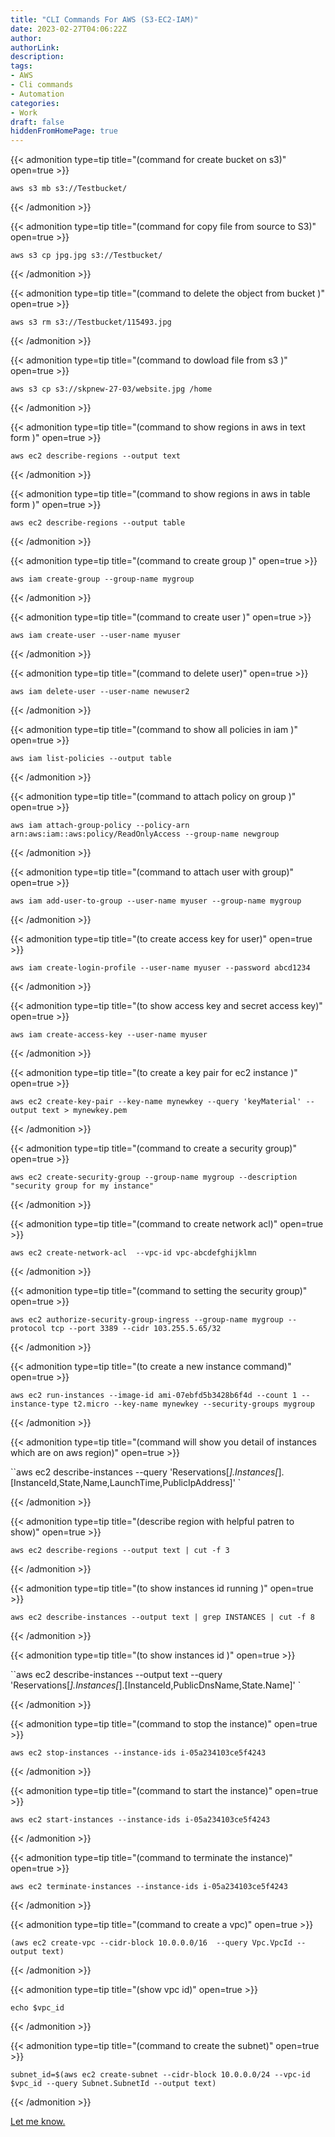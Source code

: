 ```yaml
---
title: "CLI Commands For AWS (S3-EC2-IAM)"
date: 2023-02-27T04:06:22Z
author:
authorLink:
description:
tags:
- AWS
- Cli commands
- Automation
categories:
- Work
draft: false
hiddenFromHomePage: true
---
```

 

{{< admonition type=tip title="(command for create bucket on s3)" open=true >}}

`aws s3 mb s3://Testbucket/`

{{< /admonition >}}

                



{{< admonition type=tip title="(command for copy file from source to S3)" open=true >}}

`aws s3 cp jpg.jpg s3://Testbucket/ `

{{< /admonition >}}
    



{{< admonition type=tip title="(command to delete the object from bucket )" open=true >}}

`aws s3 rm s3://Testbucket/115493.jpg `

{{< /admonition >}}




{{< admonition type=tip title="(command to dowload file from s3 )" open=true >}}

`aws s3 cp s3://skpnew-27-03/website.jpg /home `

{{< /admonition >}}




{{< admonition type=tip title="(command to show regions in aws in text form )" open=true >}}

`aws ec2 describe-regions --output text `

{{< /admonition >}}




{{< admonition type=tip title="(command to show regions in aws in table form )" open=true >}}

`aws ec2 describe-regions --output table `

{{< /admonition >}}




{{< admonition type=tip title="(command to create group  )" open=true >}}

`aws iam create-group --group-name mygroup  `

{{< /admonition >}}




{{< admonition type=tip title="(command to create user )" open=true >}}

`aws iam create-user --user-name myuser `

{{< /admonition >}}



{{< admonition type=tip title="(command to delete user)" open=true >}}

`aws iam delete-user --user-name newuser2 `

{{< /admonition >}}



{{< admonition type=tip title="(command to show all policies in iam )" open=true >}}

`aws iam list-policies --output table `

{{< /admonition >}}




{{< admonition type=tip title="(command to attach policy on group )" open=true >}}

`aws iam attach-group-policy --policy-arn arn:aws:iam::aws:policy/ReadOnlyAccess --group-name newgroup `

{{< /admonition >}}




{{< admonition type=tip title="(command to attach user with group)" open=true >}}

`aws iam add-user-to-group --user-name myuser --group-name mygroup `

{{< /admonition >}}




{{< admonition type=tip title="(to create access key for user)" open=true >}}

`aws iam create-login-profile --user-name myuser --password abcd1234 `

{{< /admonition >}}



{{< admonition type=tip title="(to show access key and secret access key)" open=true >}}

`aws iam create-access-key --user-name myuser `

{{< /admonition >}}




{{< admonition type=tip title="(to create a key pair for ec2 instance )" open=true >}}

`aws ec2 create-key-pair --key-name mynewkey --query 'keyMaterial' --output text > mynewkey.pem `

{{< /admonition >}}




{{< admonition type=tip title="(command to create a security group)" open=true >}}

`aws ec2 create-security-group --group-name mygroup --description "security group for my instance" `

{{< /admonition >}}




{{< admonition type=tip title="(command to create network acl)" open=true >}}

`aws ec2 create-network-acl  --vpc-id vpc-abcdefghijklmn `

{{< /admonition >}}




{{< admonition type=tip title="(command to setting the security group)" open=true >}}

`aws ec2 authorize-security-group-ingress --group-name mygroup --protocol tcp --port 3389 --cidr 103.255.5.65/32 `

{{< /admonition >}}




{{< admonition type=tip title="(to create a new instance command)" open=true >}}

`aws ec2 run-instances --image-id ami-07ebfd5b3428b6f4d --count 1 --instance-type t2.micro --key-name mynewkey --security-groups mygroup `

{{< /admonition >}}




{{< admonition type=tip title="(command will show you detail of instances which are on aws region)" open=true >}}

``aws ec2 describe-instances --query 'Reservations[*].Instances[*].[InstanceId,State,Name,LaunchTime,PublicIpAddress]' `

{{< /admonition >}}


 

{{< admonition type=tip title="(describe region with helpful patren to show)" open=true >}}

`aws ec2 describe-regions --output text | cut -f 3 `

{{< /admonition >}}



{{< admonition type=tip title="(to show instances id running )" open=true >}}

`aws ec2 describe-instances --output text | grep INSTANCES | cut -f 8 `

{{< /admonition >}}




{{< admonition type=tip title="(to show instances id )" open=true >}}

``aws ec2 describe-instances --output text --query 'Reservations[*].Instances[*].[InstanceId,PublicDnsName,State.Name]' `

{{< /admonition >}}




{{< admonition type=tip title="(command to stop the instance)" open=true >}}

` aws ec2 stop-instances --instance-ids i-05a234103ce5f4243 `

{{< /admonition >}}




{{< admonition type=tip title="(command to start the instance)" open=true >}}

` aws ec2 start-instances --instance-ids i-05a234103ce5f4243 `

{{< /admonition >}}




{{< admonition type=tip title="(command to terminate the instance)" open=true >}}

` aws ec2 terminate-instances --instance-ids i-05a234103ce5f4243 `

{{< /admonition >}}


 

{{< admonition type=tip title="(command to create a vpc)" open=true >}}

` (aws ec2 create-vpc --cidr-block 10.0.0.0/16  --query Vpc.VpcId --output text) `

{{< /admonition >}}




{{< admonition type=tip title="(show vpc id)" open=true >}}

` echo $vpc_id `

{{< /admonition >}}


 

{{< admonition type=tip title="(command to create the subnet)" open=true >}}

` subnet_id=$(aws ec2 create-subnet --cidr-block 10.0.0.0/24 --vpc-id $vpc_id --query Subnet.SubnetId --output text) `

{{< /admonition >}}


[Let me know.](yahya.gulshan@gmail.com)
